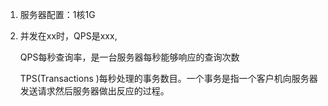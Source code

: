 1. 服务器配置：1核1G

2. 并发在xx时，QPS是xxx,

   QPS每秒查询率，是一台服务器每秒能够响应的查询次数

   TPS(Transactions )每秒处理的事务数目。一个事务是指一个客户机向服务器发送请求然后服务器做出反应的过程。

   ​                                                                                                                                                                                                                                                                                   

